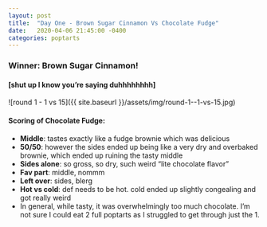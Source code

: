 ```yaml
---
layout: post
title:  "Day One - Brown Sugar Cinnamon Vs Chocolate Fudge"
date:   2020-04-06 21:45:00 -0400
categories: poptarts
---
```


### Winner: Brown Sugar Cinnamon! 
#### [shut up I know you’re saying duhhhhhhhh]

![round 1 - 1 vs 15]({{ site.baseurl }}/assets/img/round-1--1-vs-15.jpg)

#### Scoring of Chocolate Fudge:
 * **Middle**: tastes exactly like a fudge brownie which was delicious
 * **50/50**: however the sides ended up being like a very dry and overbaked brownie, which ended up ruining the tasty middle
 * **Sides alone**: so gross, so dry, such weird “lite chocolate flavor”
 * **Fav part**: middle, nommm
 * **Left over**: sides, blerg
 * **Hot vs cold**: def needs to be hot. cold ended up slightly congealing and got really weird
 * In general, while tasty, it was overwhelmingly too much chocolate. I’m not sure I could eat 2 full poptarts as I struggled to get through just the 1.
